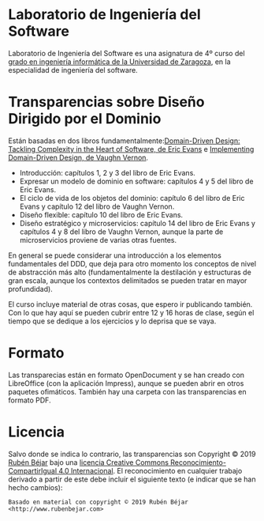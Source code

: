 # Laboratorio de Ingeniería del Software
Laboratorio de Ingeniería del Software es una asignatura de 4º curso del [grado en ingeniería informática de la Universidad de Zaragoza](https://estudios.unizar.es/estudio/ver?id=148), en la especialidad de ingeniería del software.

# Transparencias sobre Diseño Dirigido por el Dominio

Están basadas en dos libros fundamentalmente:[Domain-Driven Design: Tackling Complexity in the Heart of Software, de Eric Evans](https://www.pearson.com/us/higher-education/program/Evans-Domain-Driven-Design-Tackling-Complexity-in-the-Heart-of-Software/PGM168436.html) e [Implementing Domain-Driven Design, de Vaughn Vernon](https://www.pearson.com/us/higher-education/program/Vernon-Implementing-Domain-Driven-Design/PGM311783.html).

- Introducción: capítulos 1, 2 y 3 del libro de Eric Evans.
- Expresar un modelo de dominio en software: capítulos 4 y 5 del libro de Eric Evans.
- El ciclo de vida de los objetos del dominio: capítulo 6 del libro de Eric Evans y capítulo 12 del libro de Vaughn Vernon.
- Diseño flexible: capítulo 10 del libro de Eric Evans.
- Diseño estratégico y microservicios: capítulo 14 del libro de Eric Evans y capítulos 4 y 8 del libro de Vaughn Vernon, aunque la parte de microservicios proviene de varias otras fuentes.

En general se puede considerar una introducción a los elementos fundamentales del DDD, que deja para otro momento los conceptos de nivel de abstracción más alto (fundamentalmente la destilación y estructuras de gran escala, aunque los contextos delimitados se pueden tratar en mayor profundidad).

El curso incluye material de otras cosas, que espero ir publicando también. Con lo que hay aquí se pueden cubrir entre 12 y 16 horas de clase, según el tiempo que se dedique a los ejercicios y lo deprisa que se vaya.


# Formato
Las transparecias están en formato OpenDocument y se han creado con LibreOffice (con la aplicación Impress), aunque se pueden abrir en otros paquetes ofimáticos. También hay una carpeta con las transparencias en formato PDF.

# Licencia
Salvo donde se indica lo contrario, las transparencias son Copyright © 2019 [Rubén Béjar](http://www.rubenbejar.com) bajo una [licencia Creative Commons Reconocimiento-CompartirIgual 4.0 Internacional](https://creativecommons.org/licenses/by-sa/4.0/deed.es_ES). El reconocimiento en cualquier trabajo derivado a partir de este debe incluir el siguiente texto (e indicar que se han hecho cambios):

`Basado en material con copyright © 2019 Rubén Béjar <http://www.rubenbejar.com>`


